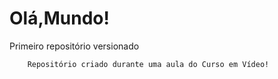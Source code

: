 # Olá,Mundo!
 Primeiro repositório versionado
        
        Repositório criado durante uma aula do Curso em Vídeo!
        
